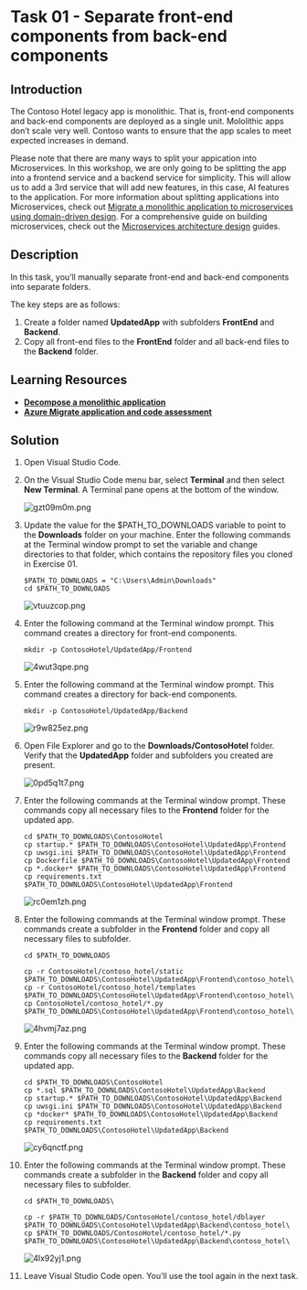 # Task 01 - Separate front-end components from back-end components

<!--- Estimated time: 15 minutes---> 

## Introduction

The Contoso Hotel legacy app is monolithic. That is, front-end components and back-end components are deployed as a single unit. Mololithic apps don’t scale very well. Contoso wants to ensure that the app scales to meet expected increases in demand.

Please note that there are many ways to split your appication into Microservices. In this workshop, we are only going to be splitting the app into a frontend service and a backend service for simplicity. This will allow us to add a 3rd service that will add new features, in this case, AI features to the application. For more information about splitting applications into Microservices, check out [Migrate a monolithic application to microservices using domain-driven design](https://learn.microsoft.com/en-us/azure/architecture/microservices/migrate-monolith). For a comprehensive guide on building microservices, check out the [Microservices architecture design](https://learn.microsoft.com/en-us/azure/architecture/microservices/) guides.

## Description

In this task, you’ll manually separate front-end and back-end components into separate folders.

The key steps are as follows:

1. Create a folder named **UpdatedApp** with subfolders **FrontEnd** and **Backend**.
1. Copy all front-end files to the **FrontEnd** folder and all back-end files to the **Backend** folder.


## Learning Resources

- [**Decompose a monolithic application**](https://learn.microsoft.com/en-us/training/modules/microservices-architecture/ )
- [**Azure Migrate application and code assessment**](https://learn.microsoft.com/en-us/azure/migrate/appcat/overview )

## Solution

1. Open Visual Studio Code.

1. On the Visual Studio Code menu bar, select **Terminal** and then select **New Terminal**. A Terminal pane opens at the bottom of the window.

    ![gzt09m0m.png](../../media/gzt09m0m.png)

1. Update the value for the $PATH_TO_DOWNLOADS variable to point to the **Downloads** folder on your machine. Enter the following commands at the Terminal window prompt to set the variable and change directories to that folder, which contains the repository files you cloned in Exercise 01.

    ```
    $PATH_TO_DOWNLOADS = "C:\Users\Admin\Downloads"
    cd $PATH_TO_DOWNLOADS
    ```

    ![vtuuzcop.png](../../media/vtuuzcop.png)

1. Enter the following command at the Terminal window prompt. This command creates a directory for front-end components.

    ```
    mkdir -p ContosoHotel/UpdatedApp/Frontend
    ```

    ![4wut3qpe.png](../../media/4wut3qpe.png)

1. Enter the following command at the Terminal window prompt. This command creates a directory for back-end components.

    ```
    mkdir -p ContosoHotel/UpdatedApp/Backend 
    ```

    ![r9w825ez.png](../../media/r9w825ez.png)

1. Open File Explorer and go to the **Downloads/ContosoHotel** folder. Verify that the **UpdatedApp** folder and subfolders you created are present.

    ![0pd5q1t7.png](../../media/0pd5q1t7.png)

1. Enter the following commands at the Terminal window prompt. These commands copy all necessary files to the **Frontend** folder for the updated app.

    ```
    cd $PATH_TO_DOWNLOADS\ContosoHotel
    cp startup.* $PATH_TO_DOWNLOADS\ContosoHotel\UpdatedApp\Frontend
    cp uwsgi.ini $PATH_TO_DOWNLOADS\ContosoHotel\UpdatedApp\Frontend
    cp Dockerfile $PATH_TO_DOWNLOADS\ContosoHotel\UpdatedApp\Frontend
    cp *.docker* $PATH_TO_DOWNLOADS\ContosoHotel\UpdatedApp\Frontend
    cp requirements.txt $PATH_TO_DOWNLOADS\ContosoHotel\UpdatedApp\Frontend
    ```
    ![rc0em1zh.png](../../media/rc0em1zh.png)

1. Enter the following commands at the Terminal window prompt. These commands create a subfolder in the **Frontend** folder and copy all necessary files to subfolder.

    ```
    cd $PATH_TO_DOWNLOADS

    cp -r ContosoHotel/contoso_hotel/static $PATH_TO_DOWNLOADS\ContosoHotel\UpdatedApp\Frontend\contoso_hotel\
    cp -r ContosoHotel/contoso_hotel/templates $PATH_TO_DOWNLOADS\ContosoHotel\UpdatedApp\Frontend\contoso_hotel\
    cp ContosoHotel/contoso_hotel/*.py $PATH_TO_DOWNLOADS\ContosoHotel\UpdatedApp\Frontend\contoso_hotel\
    ```

    ![4hvmj7az.png](../../media/4hvmj7az.png)

1. Enter the following commands at the Terminal window prompt. These commands copy all necessary files to the **Backend** folder for the updated app.

    ```
    cd $PATH_TO_DOWNLOADS\ContosoHotel
    cp *.sql $PATH_TO_DOWNLOADS\ContosoHotel\UpdatedApp\Backend
    cp startup.* $PATH_TO_DOWNLOADS\ContosoHotel\UpdatedApp\Backend
    cp uwsgi.ini $PATH_TO_DOWNLOADS\ContosoHotel\UpdatedApp\Backend
    cp *docker* $PATH_TO_DOWNLOADS\ContosoHotel\UpdatedApp\Backend
    cp requirements.txt $PATH_TO_DOWNLOADS\ContosoHotel\UpdatedApp\Backend
    ```

    ![cy6qnctf.png](../../media/cy6qnctf.png)

1. Enter the following commands at the Terminal window prompt. These commands create a subfolder in the **Backend** folder and copy all necessary files to subfolder.

    ```
    cd $PATH_TO_DOWNLOADS\

    cp -r $PATH_TO_DOWNLOADS/ContosoHotel/contoso_hotel/dblayer $PATH_TO_DOWNLOADS\ContosoHotel\UpdatedApp\Backend\contoso_hotel\
    cp $PATH_TO_DOWNLOADS/ContosoHotel/contoso_hotel/*.py $PATH_TO_DOWNLOADS\ContosoHotel\UpdatedApp\Backend\contoso_hotel\
    ```

    ![4lx92yj1.png](../../media/4lx92yj1.png)

1. Leave Visual Studio Code open. You’ll use the tool again in the next task.
